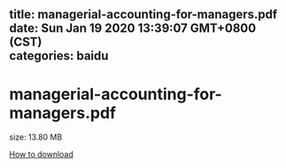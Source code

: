 
title: managerial-accounting-for-managers.pdf
date: Sun Jan 19 2020 13:39:07 GMT+0800 (CST)    
categories: baidu
---

# managerial-accounting-for-managers.pdf
size: 13.80 MB
 
 

[How to download](https://bpcam.bemobtrk.com/go/2ceec3aa-1ca2-46d6-b9ff-aaa5c184517c?jno=2920)